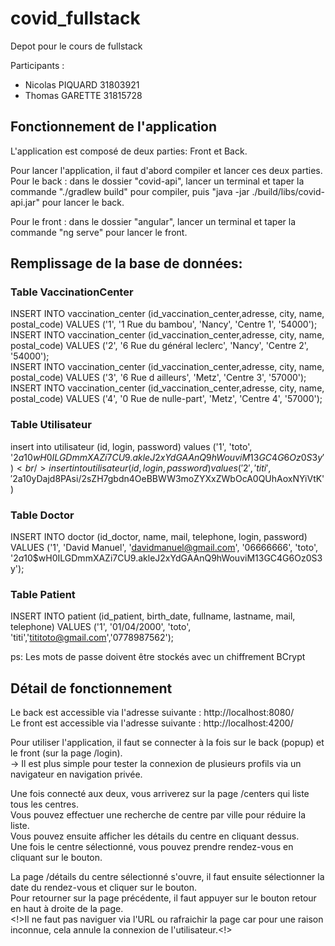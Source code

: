 # covid_fullstack
Depot pour le cours de fullstack


Participants :
- Nicolas PIQUARD 31803921
- Thomas GARETTE 31815728

## Fonctionnement de l'application

L'application est composé de deux parties: Front et Back.

Pour lancer l'application, il faut d'abord compiler et lancer ces deux parties.
Pour le back : dans le dossier "covid-api", lancer un terminal et taper la commande "./gradlew build" pour compiler, 
  puis "java -jar ./build/libs/covid-api.jar" pour lancer le back.
  
Pour le front : dans le dossier "angular", lancer un terminal et taper la commande "ng serve" pour lancer le front.

## Remplissage de la base de données:

### Table VaccinationCenter
INSERT INTO vaccination_center (id_vaccination_center,adresse, city, name, postal_code) VALUES ('1', '1 Rue du bambou', 'Nancy', 'Centre 1', '54000');
<br/>INSERT INTO vaccination_center (id_vaccination_center,adresse, city, name, postal_code) VALUES ('2', '6 Rue du général leclerc', 'Nancy', 'Centre 2', '54000');
<br/>INSERT INTO vaccination_center (id_vaccination_center,adresse, city, name, postal_code) VALUES ('3', '6 Rue d ailleurs', 'Metz', 'Centre 3', '57000');
<br/>INSERT INTO vaccination_center (id_vaccination_center,adresse, city, name, postal_code) VALUES ('4', '0 Rue de nulle-part', 'Metz', 'Centre 4', '57000');

### Table Utilisateur
insert into utilisateur (id, login, password) values ('1', 'toto', '$2a$10$wH0ILGDmmXAZi7CU9.akleJ2xYdGAAnQ9hWouviM13GC4G6Oz0S3y')
<br/>insert into utilisateur (id, login, password) values ('2', 'titi', '$2a$10$yDajd8PAsi/2sZH7gbdn4OeBBWW3moZYXxZWbOcA0QUhAoxNYiVtK')

### Table Doctor
INSERT INTO doctor (id_doctor, name, mail, telephone, login, password) VALUES ('1', 'David Manuel', 'davidmanuel@gmail.com', '06666666', 'toto', '$2a$10$wH0ILGDmmXAZi7CU9.akleJ2xYdGAAnQ9hWouviM13GC4G6Oz0S3y');

### Table Patient
INSERT INTO patient (id_patient, birth_date, fullname, lastname, mail, telephone) VALUES ('1', '01/04/2000', 'toto', 'titi','tititoto@gmail.com','0778987562');

ps: Les mots de passe doivent être stockés avec un chiffrement BCrypt

## Détail de fonctionnement

Le back est accessible via l'adresse suivante : http://localhost:8080/
<br/>Le front est accessible via l'adresse suivante : http://localhost:4200/

Pour utiliser l'application, il faut se connecter à la fois sur le back (popup) et le front (sur la page /login).
<br/>-> Il est plus simple pour tester la connexion de plusieurs profils via un navigateur en navigation privée.

Une fois connecté aux deux, vous arriverez sur la page /centers qui liste tous les centres.
<br/>Vous pouvez effectuer une recherche de centre par ville pour réduire la liste.
<br/>Vous pouvez ensuite afficher les détails du centre en cliquant dessus.
<br/>Une fois le centre sélectionné, vous pouvez prendre rendez-vous en cliquant sur le bouton.

La page /détails du centre sélectionné s'ouvre, il faut ensuite sélectionner la date du rendez-vous et cliquer sur le bouton.
<br/>Pour retourner sur la page précédente, il faut appuyer sur le bouton retour en haut à droite de la page.
<br/><!>Il ne faut pas naviguer via l'URL ou rafraichir la page car pour une raison inconnue, cela annule la connexion de l'utilisateur.<!>

